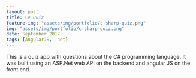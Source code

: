 ```yaml
---
layout: post
title: C# Quiz
feature-img: "assets/img/portfolio/c-sharp-quiz.png"
img: "assets/img/portfolio/c-sharp-quiz.png"
date: September 2017
tags: [AngularJS, .net]
---
```


This is a quiz app with questions about the C# programming language. It was built using an ASP.Net web API on the backend and angular JS on the front end.
